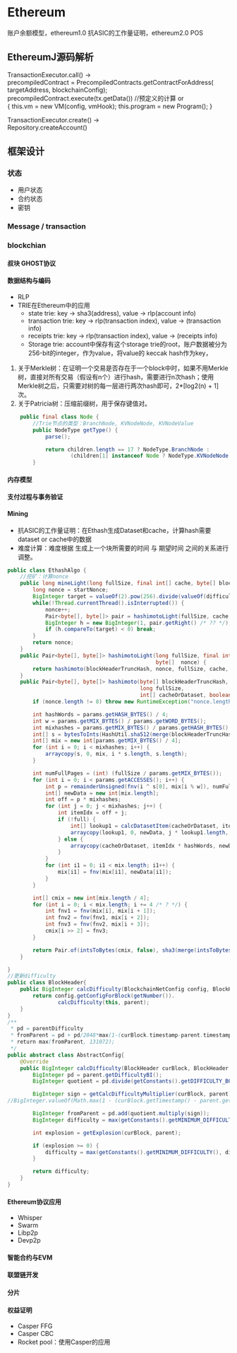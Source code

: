 # Ethereum

账户余额模型，ethereum1.0 抗ASIC的工作量证明，ethereum2.0 POS

## EthereumJ源码解析

TransactionExecutor.call\(\) -&gt;  
        precompiledContract = PrecompiledContracts.getContractForAddress\(     targetAddress, blockchainConfig\);  
        precompiledContract.execute\(tx.getData\(\)\) //预定义的计算 or   
        { this.vm = new VM\(config, vmHook\); this.program = new Program\(\); }

TransactionExecutor.create\(\) -&gt;  
        Repository.createAccount\(\)  




## 框架设计

### 状态

* 用户状态
* 合约状态
* 密钥

### Message / transaction

### blockchian

#### 叔块 GHOST协议

#### 数据结构与编码

* RLP
* TRIE在Ethereum中的应用 
  * state trie: key -&gt; sha3\(address\), value -&gt; rlp\(account info\)
  * transaction trie: key -&gt; rlp\(transaction index\), value -&gt; \(transaction info\)
  * receipts trie: key -&gt; rlp\(transaction index\), value -&gt; \(receipts info\)
  * Storage trie: account中保存有这个storage trie的root，账户数据被分为256-bit的integer，作为value，将value的 keccak hash作为key，

1. 关于Merkle树：在证明一个交易是否存在于一个block中时，如果不用Merkle树，直接对所有交易（假设有n个）进行hash，需要进行n次hash；使用Merkle树之后，只需要对树的每一层进行两次hash即可，2\*\[log2\(n\) + 1\]次。
2. 关于Patricia树：压缩前缀树，用于保存键值对。

```java
    public final class Node {
        //Trie节点的类型：BranchNode, KVNodeNode, KVNodeValue
        public NodeType getType() {
            parse();

            return children.length == 17 ? NodeType.BranchNode :
                    (children[1] instanceof Node ? NodeType.KVNodeNode : NodeType.KVNodeValue);
        }
```



#### 内存模型

#### 支付过程与事务验证

#### Mining

* 抗ASIC的工作量证明：在Ethash生成Dataset和cache，计算hash需要dataset or cache中的数据
* 难度计算：难度根据 生成上一个块所需要的时间 与 期望时间 之间的关系进行调整。

```java
public class EthashAlgo {
    //挖矿：计算nonce
    public long mineLight(long fullSize, final int[] cache, byte[] blockHeaderTruncHash, long difficulty, long startNonce) {
        long nonce = startNonce;
        BigInteger target = valueOf(2).pow(256).divide(valueOf(difficulty));
        while(!Thread.currentThread().isInterrupted()) {
            nonce++;
            Pair<byte[], byte[]> pair = hashimotoLight(fullSize, cache, blockHeaderTruncHash, longToBytes(nonce));
            BigInteger h = new BigInteger(1, pair.getRight() /* ?? */);
            if (h.compareTo(target) < 0) break;
        }
        return nonce;
    }
    public Pair<byte[], byte[]> hashimotoLight(long fullSize, final int[] cache, byte[] blockHeaderTruncHash,
                                               byte[]  nonce) {
        return hashimoto(blockHeaderTruncHash, nonce, fullSize, cache, false);
    }
    public Pair<byte[], byte[]> hashimoto(byte[] blockHeaderTruncHash, byte[] nonce,
                                          long fullSize,
                                          int[] cacheOrDataset, boolean full) {
        if (nonce.length != 8) throw new RuntimeException("nonce.length != 8");

        int hashWords = params.getHASH_BYTES() / 4;
        int w = params.getMIX_BYTES() / params.getWORD_BYTES();
        int mixhashes = params.getMIX_BYTES() / params.getHASH_BYTES();
        int[] s = bytesToInts(HashUtil.sha512(merge(blockHeaderTruncHash, reverse(nonce))), false);
        int[] mix = new int[params.getMIX_BYTES() / 4];
        for (int i = 0; i < mixhashes; i++) {
            arraycopy(s, 0, mix, i * s.length, s.length);
        }

        int numFullPages = (int) (fullSize / params.getMIX_BYTES());
        for (int i = 0; i < params.getACCESSES(); i++) {
            int p = remainderUnsigned(fnv(i ^ s[0], mix[i % w]), numFullPages);
            int[] newData = new int[mix.length];
            int off = p * mixhashes;
            for (int j = 0; j < mixhashes; j++) {
                int itemIdx = off + j;
                if (!full) {
                    int[] lookup1 = calcDatasetItem(cacheOrDataset, itemIdx);
                    arraycopy(lookup1, 0, newData, j * lookup1.length, lookup1.length);
                } else {
                    arraycopy(cacheOrDataset, itemIdx * hashWords, newData, j * hashWords, hashWords);
                }
            }
            for (int i1 = 0; i1 < mix.length; i1++) {
                mix[i1] = fnv(mix[i1], newData[i1]);
            }
        }

        int[] cmix = new int[mix.length / 4];
        for (int i = 0; i < mix.length; i += 4 /* ? */) {
            int fnv1 = fnv(mix[i], mix[i + 1]);
            int fnv2 = fnv(fnv1, mix[i + 2]);
            int fnv3 = fnv(fnv2, mix[i + 3]);
            cmix[i >> 2] = fnv3;
        }

        return Pair.of(intsToBytes(cmix, false), sha3(merge(intsToBytes(s, false), intsToBytes(cmix, false))));
    }

}
//更新difficulty
public class BlockHeader{
    public BigInteger calcDifficulty(BlockchainNetConfig config, BlockHeader parent) {
        return config.getConfigForBlock(getNumber()).
                calcDifficulty(this, parent);
    }
}
/**
 * pd = parentDifficulty 
 * fromParent = pd + pd/2048*max(1-(curBlock.timestamp-parent.timestamp)//10, -99)
 * return max(fromParent, 131072);
 */
public abstract class AbstractConfig{
    @Override
    public BigInteger calcDifficulty(BlockHeader curBlock, BlockHeader parent) {
        BigInteger pd = parent.getDifficultyBI();
        BigInteger quotient = pd.divide(getConstants().getDIFFICULTY_BOUND_DIVISOR()/*2048*/);

        BigInteger sign = getCalcDifficultyMultiplier(curBlock, parent);
//BigInteger.valueOf(Math.max(1 - (curBlock.getTimestamp() - parent.getTimestamp()) / 10, -99));

        BigInteger fromParent = pd.add(quotient.multiply(sign));
        BigInteger difficulty = max(getConstants().getMINIMUM_DIFFICULTY(), fromParent);

        int explosion = getExplosion(curBlock, parent);

        if (explosion >= 0) {
            difficulty = max(getConstants().getMINIMUM_DIFFICULTY(), difficulty.add(BigInteger.ONE.shiftLeft(explosion)));
        }

        return difficulty;
    }
}
```

#### Ethereum协议应用

* Whisper
* Swarm
* Libp2p
* Devp2p

#### 智能合约与EVM 

#### 联盟链开发

#### 分片

#### 权益证明

* Casper FFG 
* Casper CBC 
* Rocket pool：使用Casper的应用



